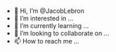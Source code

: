 - 👋 Hi, I’m @JacobLebron
- 👀 I’m interested in ...
- 🌱 I’m currently learning ...
- 💞️ I’m looking to collaborate on ...
- 📫 How to reach me ...

<!---
JacobLebron/JacobLebron is a ✨ special ✨ repository because its `README.md` (this file) appears on your GitHub profile.
You can click the Preview link to take a look at your changes.
--->
